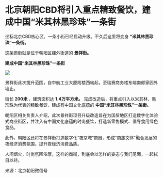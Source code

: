 # 北京朝阳CBD将引入重点精致餐饮，建成中国“米其林黑珍珠”一条街

坐标北京CBD核心区，一条小街已经启动升级。不久后这里将变身 **“米其林黑珍珠”一条街。**

这条商街就是位于朝阳区建外街道的 **景祥街。**

**建成中国“米其林黑珍珠”一条街**

![](https://inews.gtimg.com/newsapp_bt/0/15671328569/1000)

景祥街此次提升范围，自中航工业大厦附楼西端起，至瑞赛商务楼东端南郎家园外墙止。

街长 **200米** ，建筑面积达 **1.4万平方米。** 完成改造后，将重点引入以米其林、黑珍珠为代表的精致餐饮，建成有中国文化底蕴的
**中国“米其林黑珍珠”一条街。**

朝阳区相关负责人介绍，此次景祥街项目升级改造旨在为国贸地区打造数字化体验式商业街区，并注入有中国文化底蕴的时尚餐饮，打造新零售模式、倡导食用绿色食品。

此外，朝阳区还将在景祥街打造数字化“夜京城”商圈，形成“商旅文体”融合发展的夜经济消费氛围，提升夜经济消费品质。

人间烟火，时尚氛围浓厚，这样的商街，到底会以怎样的姿态与我们见面，一起拭目以待。

来源：北京朝阳微信号

